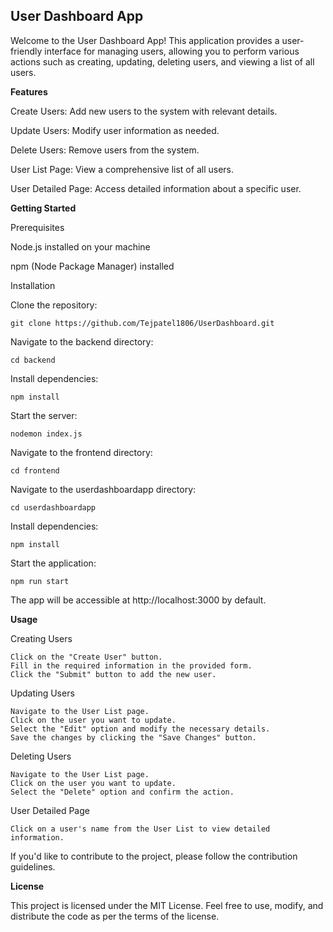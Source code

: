 
## User Dashboard App

Welcome to the User Dashboard App! This application provides a user-friendly interface for managing users, allowing you to perform various actions such as creating, updating, deleting users, and viewing a list of all users.


**Features**

Create Users: Add new users to the system with relevant details.

Update Users: Modify user information as needed.

Delete Users: Remove users from the system.

User List Page: View a comprehensive list of all users.

User Detailed Page: Access detailed information about a specific user.

**Getting Started**

Prerequisites

Node.js installed on your machine

npm (Node Package Manager) installed

Installation

Clone the repository:


```Copy code
git clone https://github.com/Tejpatel1806/UserDashboard.git

```
Navigate to the backend directory:
```Copy code
cd backend
```
Install dependencies:
```copy code
npm install
   ```
Start the server:
```Copy code
nodemon index.js
```
Navigate to the frontend directory:
```Copy code
cd frontend
```
Navigate to the userdashboardapp directory:
```Copy code
cd userdashboardapp
```
Install dependencies:
```copy code
npm install
   ```
Start the application:
```copy code
npm run start
   ```

The app will be accessible at http://localhost:3000 by default.

**Usage**

Creating Users
```
Click on the "Create User" button.
Fill in the required information in the provided form.
Click the "Submit" button to add the new user.
```
Updating Users
```
Navigate to the User List page.
Click on the user you want to update.
Select the "Edit" option and modify the necessary details.
Save the changes by clicking the "Save Changes" button.
```

Deleting Users
```
Navigate to the User List page.
Click on the user you want to update.
Select the "Delete" option and confirm the action.
```

User Detailed Page
```
Click on a user's name from the User List to view detailed information.
```

If you'd like to contribute to the project, please follow the contribution guidelines.


**License**

This project is licensed under the MIT License. 
Feel free to use, modify, and distribute the code as per the terms of the license.








